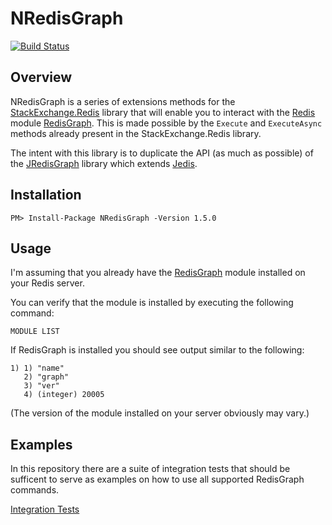 # NRedisGraph

[![Build Status](https://github.com/tombatron/NRedisGraph/actions/workflows/dotnet.yml/badge.svg)](https://github.com/tombatron/NRedisGraph/actions/workflows/dotnet.yml)

## Overview

NRedisGraph is a series of extensions methods for the [StackExchange.Redis](https://github.com/StackExchange/StackExchange.Redis) library that will enable you to interact with the [Redis](https://redis.io) module [RedisGraph](https://oss.redislabs.com/redisgraph/). This is made possible by the `Execute` and `ExecuteAsync` methods already present in the StackExchange.Redis library. 

The intent with this library is to duplicate the API (as much as possible) of the [JRedisGraph](https://github.com/RedisGraph/JRedisGraph) library which extends [Jedis](https://github.com/xetorthio/jedis).

## Installation

`PM> Install-Package NRedisGraph -Version 1.5.0`

## Usage

I'm assuming that you already have the [RedisGraph](https://oss.redislabs.com/redisgraph/) module installed on your Redis server. 

You can verify that the module is installed by executing the following command:

`MODULE LIST`

If RedisGraph is installed you should see output similar to the following:

```
1) 1) "name"
   2) "graph"
   3) "ver"
   4) (integer) 20005
```

(The version of the module installed on your server obviously may vary.)

## Examples

In this repository there are a suite of integration tests that should be sufficent to serve as examples on how to use all supported RedisGraph commands.

[Integration Tests](https://github.com/tombatron/NRedisGraph/blob/master/NRedisGraph.Tests/RedisGraphAPITest.cs)
